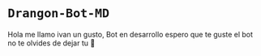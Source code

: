 # `Drangon-Bot-MD` 
Hola me llamo ivan un gusto, Bot en desarrollo espero que te guste el bot no te olvides de dejar tu 🌟 
